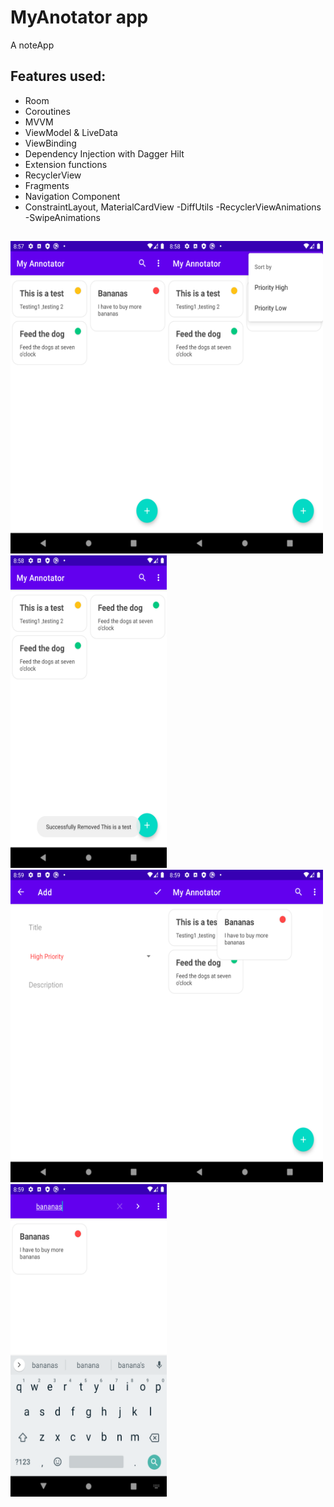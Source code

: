 # MyAnotator app
A noteApp


## Features used:
- Room
- Coroutines
- MVVM
- ViewModel & LiveData
- ViewBinding
- Dependency Injection with Dagger Hilt
- Extension functions
- RecyclerView
- Fragments
- Navigation Component
- ConstraintLayout, MaterialCardView
-DiffUtils
-RecyclerViewAnimations
-SwipeAnimations
##
<img src="myAnotatorPic (1).png" width="250" height="500"><img src="myAnotatorPic (2).png" width="250" height="500"><img src="myAnotatorPic (3).png" width="250" height="500"><br>
<img src="myAnotatorPic (4).png" width="250" height="500"><img src="myAnotatorPic (5).png" width="250" height="500"><img src="myAnotatorPic (6).png" width="250" height="500">

